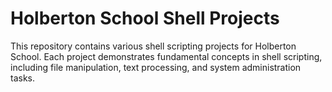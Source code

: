 # Holberton School Shell Projects

This repository contains various shell scripting projects for Holberton School.
Each project demonstrates fundamental concepts in shell scripting, including file manipulation, text processing, and system administration tasks.


